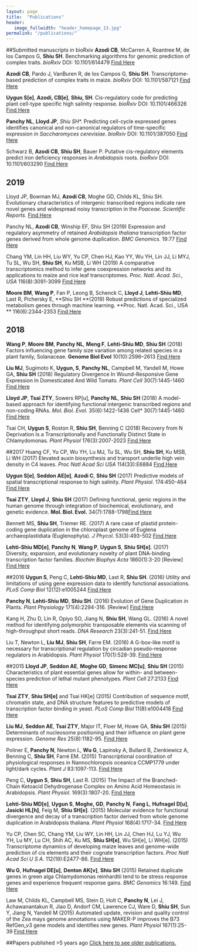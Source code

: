 ```yaml
---
layout: page
title:  "Publications"
header:
   image_fullwidth: "header_homepage_13.jpg"
permalink: "/publications/"
---
```


##Submitted manuscripts in bioRxiv
**Azodi CB**, McCarren A, Roantree M, de los Campos G, **Shiu SH**. Benchmarking algorithms for genomic prediction of complex traits. *bioRxiv* DOI: 10.1101/614479 [Find Here](https://www.biorxiv.org/content/10.1101/614479v1?rss=1)

**Azodi CB**, Pardo J, VanBuren R, de los Campos G, **Shiu SH**. Transcriptome-based prediction of complex traits in maize. *bioRxiv* DOI: 10.1101/587121 [Find Here](https://www.biorxiv.org/content/early/2019/03/27/587121.full.pdf)

**Uygun S[e]**, **Azodi, CB[e]**, **Shiu, SH**. Cis-regulatory code for predicting plant cell-type specific high salinity response. *bioRxiv* DOI: 10.1101/466326 [Find Here](https://doi.org/10.1101/466326)


**Panchy NL**, **Lloyd JP**, *Shiu SH**. Predicting cell-cycle expressed genes identifies canonical and non-canonical regulators of time-specific expression in *Saccharomyces cerevisiae*. *bioRxiv* DOI: 10.1101/387050 [Find Here](https://doi.org/10.1101/387050)

Schwarz B, **Azodi CB**, **Shiu SH**, Bauer P. Putative cis-regulatory elements predict iron deficiency responses in *Arabidopsis* roots. *bioRxiv* DOI: 10.1101/603290 [Find Here](https://www.biorxiv.org/content/10.1101/603290v2)

## 2019
Lloyd JP, Bowman MJ, **Azodi CB**, Moghe GD, Childs KL, Shiu SH. Evolutionary characteristics of intergenic transcribed regions indicate rare novel genes and widespread noisy transcription in the *Poaceae*. *Scientific Reports.* [Find Here](https://www.nature.com/articles/s41598-019-47797-y)

Panchy NL, **Azodi CB**, Winship EF, Shiu SH (2019) Expression and regulatory asymmetry of retained *Arabidopsis thaliana* transcription factor genes derived from whole genome duplication. *BMC Genomics.* 19:77 [Find Here](https://bmcevolbiol.biomedcentral.com/articles/10.1186/s12862-019-1398-z)

Chang YM, Lin HH, Liu WY, Yu CP, Chen HJ, Kao YY, Wu YH, Lin JJ, Li MYJ, Tu SL, Wu SH, **Shiu SH**, Ku MSB, Li WH (2019) A comparative transcriptomics method to infer gene coexpression networks and its applications to maize and rice leaf transcriptomes. *Proc. Natl. Acad. Sci., USA* 116(8):3091-3099 [Find Here](https://www.ncbi.nlm.nih.gov/pubmed/30718437)

**Moore BM**, **Wang P**, Fan P, Leong B, Schenck C, **Lloyd J**, **Lehti-Shiu MD**, Last R, Pichersky E, **Shiu SH **(2019) Robust predictions of specialized metabolism genes through machine learning. **Proc. Natl. Acad. Sci., USA ** 116(6):2344-2353 [Find Here](https://www.ncbi.nlm.nih.gov/pubmed/30674669)

## 2018
**Wang P**, **Moore BM**, **Panchy NL**, **Meng F**, **Lehti-Shiu MD**, **Shiu SH** (2018) Factors influencing gene family size variation among related species in a plant family, Solanaceae. **Genome Biol Evol** 10(10):2596–2613 [Find Here](https://www.ncbi.nlm.nih.gov/pubmed/29743197)

**Liu MJ**, Sugimoto K, **Uygun, S**, **Panchy NL**, Campbell M, Yandell M, Howe GA, **Shiu SH** (2018) Regulatory Divergence In Wound-Responsive Gene Expression In Domesticated And Wild Tomato. *Plant Cell* 30(7):1445-1460 [Find Here](https://www.ncbi.nlm.nih.gov/pubmed/29743197)

**Lloyd JP**, **Tsai ZTY**, Sowers RP[u], **Panchy NL**, **Shiu SH** (2018) A model-based approach for identifying functional intergenic transcribed regions and non-coding RNAs. *Mol. Biol. Evol.* 35(6):1422-1436  Cell* 30(7):1445-1460 [Find Here](https://www.ncbi.nlm.nih.gov/pubmed/29554332)

Tsai CH, **Uygun S**, Roston R, **Shiu SH**, Benning C (2018) Recovery from N Deprivation Is a Transcriptionally and Functionally Distinct State in Chlamydomonas. *Plant Physiol* 176(3):2007-2023 [Find Here](https://www.ncbi.nlm.nih.gov/pubmed/29288234) 

##2017
Huang CF, Yu CP, Wu YH, Lu MJ, Tu SL, Wu SH, **Shiu SH**, Ku MSB, Li WH (2017) Elevated auxin biosynthesis and transport underlie high vein density in C4 leaves. *Proc Natl Acad Sci USA* 114(33):E6884 [Find Here](https://www.ncbi.nlm.nih.gov/pubmed/28761000) 

**Uygun S[e]**, **Seddon AE[e]**, **Azodi C**, **Shiu SH** (2017) Predictive models of spatial transcriptional response to high salinity. *Plant Physiol*. 174:450-464 [Find Here](https://www.ncbi.nlm.nih.gov/pubmed/28373393) 

**Tsai ZTY**, **Lloyd J**, **Shiu SH** (2017) Defining functional, genic regions in the human genome through integration of biochemical, evolutionary, and genetic evidence. **Mol. Biol. Evol.** 34(7):1788-1798[Find Here](https://www.ncbi.nlm.nih.gov/pubmed/28398576)

Bennett MS, **Shiu SH**, Triemer RE. (2017) A rare case of plastid protein-coding gene duplication in the chloroplast genome of Euglena archaeoplastidiata (Euglenophyta). *J Phycol.* 53(3):493-502 [Find Here](https://www.ncbi.nlm.nih.gov/pubmed/28295310)

**Lehti-Shiu MD[e]**, **Panchy N**, **Wang P**, **Uygun S**, **Shiu SH[e]**. (2017) Diversity, expansion, and evolutionary novelty of plant DNA-binding transcription factor families. *Biochim Biophys Acta* 1860(1):3-20 [Review] [Find Here](http://www.ncbi.nlm.nih.gov/pubmed/27522016)

##2016
**Uygun S**, Peng C, **Lehti-Shiu MD**, Last R, **Shiu SH**. (2016) Utility and limitations of using gene expression data to identify functional associations. *PLoS Comp Biol* 12(12):e1005244 [Find Here](https://www.ncbi.nlm.nih.gov/pubmed/27935950)

**Panchy N**, **Lehti-Shiu MD**, **Shiu SH**. (2016) Evolution of Gene Duplication in Plants. *Plant Physiology* 171(4):2294-316. [Review] [Find Here](http://www.ncbi.nlm.nih.gov/pubmed/27288366)

Kang H, Zhu D, Lin R, Opiyo SO, Jiang N, **Shiu SH**, Wang GL. (2016) A novel method for identifying polymorphic transposable elements via scanning of high-throughput short reads. *DNA Research* 23(3):241-51. [Find Here](http://www.ncbi.nlm.nih.gov/pubmed/27098848)

Liu T, Newton L, **Liu MJ**, **Shiu SH**, Farre EM. (2016) A G-box-like motif is necessary for transcriptional regulation by circadian pseudo-response regulators in Arabidopsis. *Plant Physiol* 170(1):528-39. [Find Here](http://www.ncbi.nlm.nih.gov/pubmed/26586835)

##2015
**Lloyd JP**, **Seddon AE**, **Moghe GD**, **Simenc MC[u]**, **Shiu SH** (2015) Characteristics of plant essential genes allow for within- and between-species prediction of lethal mutant phenotypes. *Plant Cell* 27:2133 [Find Here](http://www.ncbi.nlm.nih.gov/pubmed/26286535)

**Tsai ZTY**, **Shiu SH[e]** and Tsai HK[e] (2015) Contribution of sequence motif, chromatin state, and DNA structure features to predictive models of transcription factor binding in yeast. *PLoS Comp Biol* 11(8):e1004418 [Find Here](http://www.ncbi.nlm.nih.gov/pubmed/26291518)

**Liu MJ**, **Seddon AE**, **Tsai ZTY**, Major IT, Floer M, Howe GA, **Shiu SH** (2015) Determinants of nucleosome positioning and their influence on plant gene expression. *Genome Res* 25(8):1182-95. [Find Here](http://shiulab.plantbiology.msu.edu/images/8/80/2015_GenomeRes_Liu_nucleosome.pdf)

Poliner E, **Panchy N**, Newton L, **Wu G**, Lapinsky A, Bullard B, Zienkiewicz A, Benning C, **Shiu SH**, Farré EM. (2015) Transcriptional coordination of physiological responses in Nannochloropsis oceanica CCMP1779 under light/dark cycles. *Plant J* 83:1097-113. [Find Here](http://www.ncbi.nlm.nih.gov/pubmed/26216534)

Peng C, **Uygun S**, **Shiu SH**, Last R. (2015) The Impact of the Branched-Chain Ketoacid Dehydrogenase Complex on Amino Acid Homeostasis in Arabidopsis. *Plant Physiol*. 169(3):1807-20. [Find Here](http://www.ncbi.nlm.nih.gov/pubmed/25986129)

**Lehti-Shiu MD[e]**, **Uygun S**, **Moghe, GD**, **Panchy N**, **Fang L**, **Hufnagel D[u]**, **Jasicki HL[h]**, Feig M, **Shiu SH[e]**. (2015) Molecular evidence for functional divergence and decay of a transcription factor derived from whole genome duplication in Arabidopsis thaliana. *Plant Physiol* 168(4):1717-34. [Find Here](http://www.ncbi.nlm.nih.gov/pubmed/26103993)

Yu CP, Chen SC, Chang YM, Liu WY, Lin HH, Lin JJ, Chen HJ, Lu YJ, Wu YH, Lu MY, Lu CH, Shih AC, Ku MS, **Shiu SH[e]**, Wu SH[e], Li WH[e]. (2015) Transcriptome dynamics of developing maize leaves and genome-wide prediction of cis elements and their cognate transcription factors. *Proc Natl Acad Sci U S A.* 112(19):E2477-86. [Find Here](http://www.ncbi.nlm.nih.gov/pubmed/25918418)

**Wu G**, **Hufnagel DE[u]**, **Denton AK[v]**, **Shiu SH** (2015) Retained duplicate genes in green alga Chlamydomonas reinhardtii tend to be stress response genes and experience frequent response gains. *BMC Genomics* 16:149. [Find Here](http://www.ncbi.nlm.nih.gov/pubmed/25880851)

Law M, Childs KL, Campbell MS, Stein D, Holt C, **Panchy N**, Lei J, Achawanantakun R, Jiao D, Andorf CM, Lawrence CJ, Ware D, **Shiu SH**, Sun Y, Jiang N, Yandell M (2015) Automated update, revision and quality control of the Zea mays genome annotations using MAKER-P improves the B73 RefGen_v3 gene models and identifies new genes. *Plant Physiol* 167(1):25-39 [Find Here](http://www.ncbi.nlm.nih.gov/pubmed/25384563)

##Papers published >5 years ago
[Click here to see older publications.](http://shiulab.plantbiology.msu.edu/index.php?title=Publications_older)




